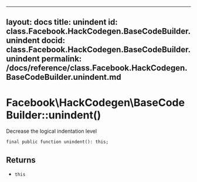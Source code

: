 
***

layout: docs
title: unindent
id: class.Facebook.HackCodegen.BaseCodeBuilder.unindent
docid: class.Facebook.HackCodegen.BaseCodeBuilder.unindent
permalink: /docs/reference/class.Facebook.HackCodegen.BaseCodeBuilder.unindent.md
---







# Facebook\\HackCodegen\\BaseCodeBuilder::unindent()




Decrease the logical indentation level




``` Hack
final public function unindent(): this;
```




## Returns




+ ` this `